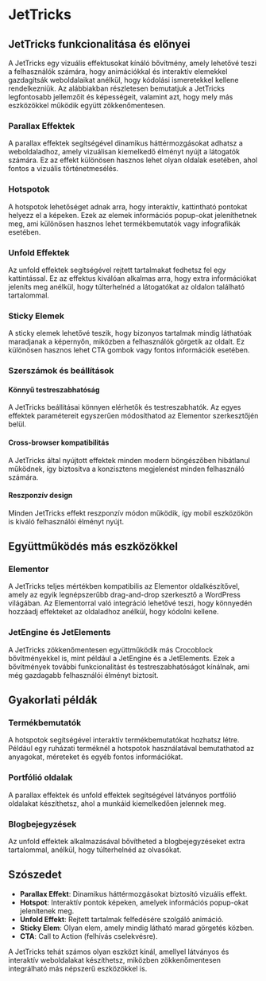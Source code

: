 # JetTricks

## JetTricks funkcionalitása és előnyei

A JetTricks egy vizuális effektusokat kínáló bővítmény, amely lehetővé teszi a felhasználók számára, hogy animációkkal és interaktív elemekkel gazdagítsák weboldalaikat anélkül, hogy kódolási ismeretekkel kellene rendelkezniük. Az alábbiakban részletesen bemutatjuk a JetTricks legfontosabb jellemzőit és képességeit, valamint azt, hogy mely más eszközökkel működik együtt zökkenőmentesen.

### Parallax Effektek

A parallax effektek segítségével dinamikus háttérmozgásokat adhatsz a weboldaladhoz, amely vizuálisan kiemelkedő élményt nyújt a látogatók számára. Ez az effekt különösen hasznos lehet olyan oldalak esetében, ahol fontos a vizuális történetmesélés.

### Hotspotok

A hotspotok lehetőséget adnak arra, hogy interaktív, kattintható pontokat helyezz el a képeken. Ezek az elemek információs popup-okat jeleníthetnek meg, ami különösen hasznos lehet termékbemutatók vagy infografikák esetében.

### Unfold Effektek

Az unfold effektek segítségével rejtett tartalmakat fedhetsz fel egy kattintással. Ez az effektus kiválóan alkalmas arra, hogy extra információkat jeleníts meg anélkül, hogy túlterhelnéd a látogatókat az oldalon található tartalommal.

### Sticky Elemek

A sticky elemek lehetővé teszik, hogy bizonyos tartalmak mindig láthatóak maradjanak a képernyőn, miközben a felhasználók görgetik az oldalt. Ez különösen hasznos lehet CTA gombok vagy fontos információk esetében.

### Szerszámok és beállítások

#### Könnyű testreszabhatóság

A JetTricks beállításai könnyen elérhetők és testreszabhatók. Az egyes effektek paramétereit egyszerűen módosíthatod az Elementor szerkesztőjén belül.

#### Cross-browser kompatibilitás

A JetTricks által nyújtott effektek minden modern böngészőben hibátlanul működnek, így biztosítva a konzisztens megjelenést minden felhasználó számára.

#### Reszponzív design

Minden JetTricks effekt reszponzív módon működik, így mobil eszközökön is kiváló felhasználói élményt nyújt.

## Együttműködés más eszközökkel

### Elementor

A JetTricks teljes mértékben kompatibilis az Elementor oldalkészítővel, amely az egyik legnépszerűbb drag-and-drop szerkesztő a WordPress világában. Az Elementorral való integráció lehetővé teszi, hogy könnyedén hozzáadj effekteket az oldaladhoz anélkül, hogy kódolni kellene.

### JetEngine és JetElements

A JetTricks zökkenőmentesen együttműködik más Crocoblock bővítményekkel is, mint például a JetEngine és a JetElements. Ezek a bővítmények további funkcionalitást és testreszabhatóságot kínálnak, ami még gazdagabb felhasználói élményt biztosít.

## Gyakorlati példák

### Termékbemutatók

A hotspotok segítségével interaktív termékbemutatókat hozhatsz létre. Például egy ruházati terméknél a hotspotok használatával bemutathatod az anyagokat, méreteket és egyéb fontos információkat.

### Portfólió oldalak

A parallax effektek és unfold effektek segítségével látványos portfólió oldalakat készíthetsz, ahol a munkáid kiemelkedően jelennek meg.

### Blogbejegyzések

Az unfold effektek alkalmazásával bővítheted a blogbejegyzéseket extra tartalommal, anélkül, hogy túlterhelnéd az olvasókat.

## Szószedet

- **Parallax Effekt**: Dinamikus háttérmozgásokat biztosító vizuális effekt.
- **Hotspot**: Interaktív pontok képeken, amelyek információs popup-okat jelenítenek meg.
- **Unfold Effekt**: Rejtett tartalmak felfedésére szolgáló animáció.
- **Sticky Elem**: Olyan elem, amely mindig látható marad görgetés közben.
- **CTA**: Call to Action (felhívás cselekvésre).

A JetTricks tehát számos olyan eszközt kínál, amellyel látványos és interaktív weboldalakat készíthetsz, miközben zökkenőmentesen integrálható más népszerű eszközökkel is.
